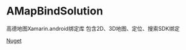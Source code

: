 ﻿# AMapBindSolution
高德地图Xamarin.android绑定库 包含2D、3D地图、定位、搜索SDK绑定


<a href="https://www.nuget.org/packages?q=amap.xamarin">Nuget</a>